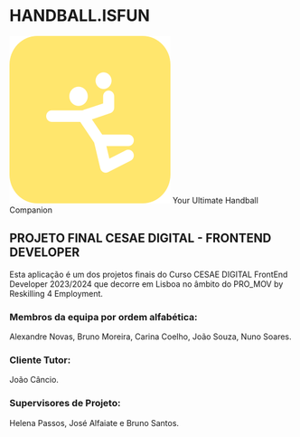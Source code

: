 # HANDBALL.ISFUN

![react HANDBALL.ISFUN](/proj/src/assets/images/logo_hb01.png 'Handball.isfun')
Your Ultimate Handball Companion

## PROJETO FINAL CESAE DIGITAL - FRONTEND DEVELOPER 
Esta aplicação é um dos projetos finais do Curso CESAE DIGITAL FrontEnd Developer 2023/2024 que decorre em Lisboa no âmbito do PRO_MOV by Reskilling 4 Employment.

### Membros da equipa por ordem alfabética: 
Alexandre Novas, Bruno Moreira, Carina Coelho, João Souza, Nuno Soares. 

### Cliente Tutor: 
João Câncio. 

### Supervisores de Projeto: 
Helena Passos, José Alfaiate e Bruno Santos.